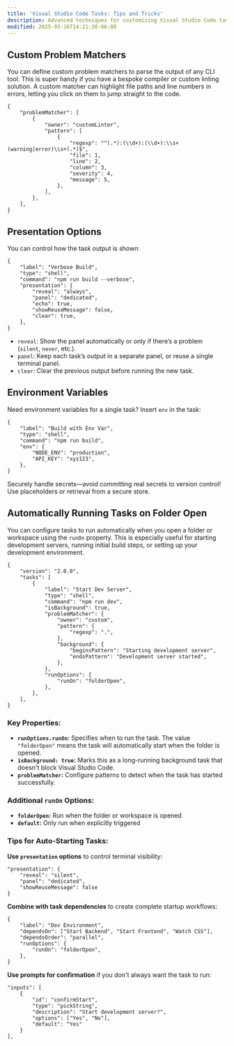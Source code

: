 ```yaml
---
title: 'Visual Studio Code Tasks: Tips and Tricks'
description: Advanced techniques for customizing Visual Studio Code tasks with problem matchers, presentation options, and environment variables
modified: 2025-03-16T14:21:30-06:00
---
```


## Custom Problem Matchers

You can define custom problem matchers to parse the output of any CLI tool. This is super handy if you have a bespoke compiler or custom linting solution. A custom matcher can highlight file paths and line numbers in errors, letting you click on them to jump straight to the code.

```jsonc
{
	"problemMatcher": [
		{
			"owner": "customLinter",
			"pattern": [
				{
					"regexp": "^(.*):(\\d+):(\\d+):\\s+(warning|error)\\s+(.*)$",
					"file": 1,
					"line": 2,
					"column": 3,
					"severity": 4,
					"message": 5,
				},
			],
		},
	],
}
```

## Presentation Options

You can control how the task output is shown:

```jsonc
{
	"label": "Verbose Build",
	"type": "shell",
	"command": "npm run build --verbose",
	"presentation": {
		"reveal": "always",
		"panel": "dedicated",
		"echo": true,
		"showReuseMessage": false,
		"clear": true,
	},
}
```

- `reveal`: Show the panel automatically or only if there’s a problem (`silent`, `never`, etc.).
- `panel`: Keep each task’s output in a separate panel, or reuse a single terminal panel.
- `clear`: Clear the previous output before running the new task.

## Environment Variables

Need environment variables for a single task? Insert `env` in the task:

```jsonc
{
	"label": "Build with Env Var",
	"type": "shell",
	"command": "npm run build",
	"env": {
		"NODE_ENV": "production",
		"API_KEY": "xyz123",
	},
}
```

Securely handle secrets—avoid committing real secrets to version control! Use placeholders or retrieval from a secure store.

## Automatically Running Tasks on Folder Open

You can configure tasks to run automatically when you open a folder or workspace using the `runOn` property. This is especially useful for starting development servers, running initial build steps, or setting up your development environment.

```jsonc
{
	"version": "2.0.0",
	"tasks": [
		{
			"label": "Start Dev Server",
			"type": "shell",
			"command": "npm run dev",
			"isBackground": true,
			"problemMatcher": {
				"owner": "custom",
				"pattern": {
					"regexp": ".",
				},
				"background": {
					"beginsPattern": "Starting development server",
					"endsPattern": "Development server started",
				},
			},
			"runOptions": {
				"runOn": "folderOpen",
			},
		},
	],
}
```

### Key Properties:

- **`runOptions.runOn`:** Specifies when to run the task. The value `"folderOpen"` means the task will automatically start when the folder is opened.
- **`isBackground: true`:** Marks this as a long-running background task that doesn't block Visual Studio Code.
- **`problemMatcher`:** Configure patterns to detect when the task has started successfully.

### Additional `runOn` Options:

- **`folderOpen`:** Run when the folder or workspace is opened
- **`default`:** Only run when explicitly triggered

### Tips for Auto-Starting Tasks:

**Use `presentation` options** to control terminal visibility:

```jsonc
"presentation": {
	"reveal": "silent",
	"panel": "dedicated",
	"showReuseMessage": false
}
```

**Combine with task dependencies** to create complete startup workflows:

```jsonc
{
	"label": "Dev Environment",
	"dependsOn": ["Start Backend", "Start Frontend", "Watch CSS"],
	"dependsOrder": "parallel",
	"runOptions": {
		"runOn": "folderOpen",
	},
}
```

**Use prompts for confirmation** if you don't always want the task to run:

```jsonc
"inputs": [
	{
		"id": "confirmStart",
		"type": "pickString",
		"description": "Start development server?",
		"options": ["Yes", "No"],
		"default": "Yes"
	}
],
```
